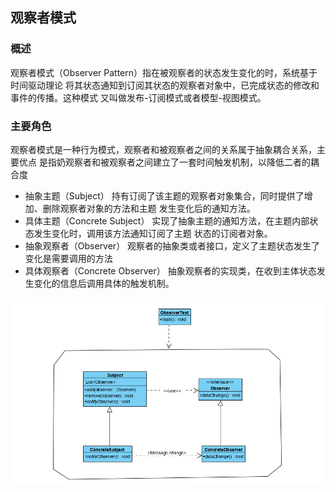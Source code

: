 ## 观察者模式
### 概述
观察者模式（Observer Pattern）指在被观察者的状态发生变化的时，系统基于时间驱动理论
将其状态通知到订阅其状态的观察者对象中，已完成状态的修改和事件的传播。这种模式
又叫做发布-订阅模式或者模型-视图模式。

### 主要角色
观察者模式是一种行为模式，观察者和被观察者之间的关系属于抽象耦合关系，主要优点
是指奶观察者和被观察者之间建立了一套时间触发机制，以降低二者的耦合度

- 抽象主题（Subject）
持有订阅了该主题的观察者对象集合，同时提供了增加、删除观察者对象的方法和主题
发生变化后的通知方法。
- 具体主题（Concrete Subject）
实现了抽象主题的通知方法，在主题内部状态发生变化时，调用该方法通知订阅了主题
状态的订阅者对象。
- 抽象观察者（Observer）
观察者的抽象类或者接口，定义了主题状态发生了变化是需要调用的方法
- 具体观察者（Concrete Observer）
抽象观察者的实现类，在收到主体状态发生变化的信息后调用具体的触发机制。

![](.README_images/bdfafb06.png)